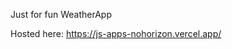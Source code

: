 Just for fun WeatherApp

Hosted here: https://js-apps-nohorizon.vercel.app/

<!-- https://www.youtube.com/watch?v=g6v_vbqKYeU&ab_channel=JavaScriptKing -->

